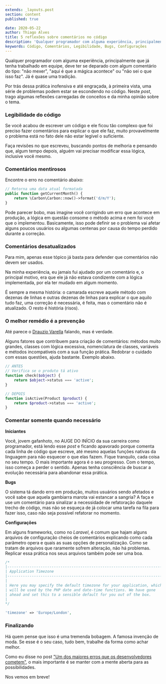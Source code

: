 ```yaml
---
extends: _layouts.post
section: content
published: true

date: 2020-05-22
author: Thiago Alves
title: 5 reflexões sobre comentários no código
description: 'Qualquer programador com alguma experiência, principalmente que já tenha trabalhado em equipe, deve ter se deparado com algum comentário do tipo: "não mexer", "aqui é que a mágica acontece" ou "não sei o que isso faz".'
keywords: Código, Comentários, Legibilidade, Bugs, Configurações
---
```


Qualquer programador com alguma experiência, principalmente que já tenha trabalhado em equipe, deve ter se deparado com algum comentário do tipo: "não mexer", "aqui é que a mágica acontece" ou "não sei o que isso faz". Já é quase uma tradição.

Por trás dessa prática inofensiva e até engraçada, à primeira vista, uma série de problemas podem estar se escondendo no código. Neste _post_, trago algumas reflexões carregadas de conceitos e da minha opinião sobre o tema.

### Legibilidade do código

Se você acabou de escrever um código e ele ficou tão complexo que foi preciso fazer comentários para explicar o que ele faz, muito provavelmente o problema está no fato dele não estar legível o suficiente.

Faça revisões no que escreveu, buscando pontos de melhoria e pensando que, algum tempo depois, alguém vai precisar modificar essa lógica, inclusive você mesmo.

### Comentários mentirosos

Encontre o erro no comentário abaixo:

```php
// Retorna uma data atual formatada
public function getCurrentMonth() {
    return \Carbon\Carbon::now()->format('d/m/Y');
}
```

Pode parecer bobo, mas imagine você corrigindo um erro que acontece em produção, a lógica em questão consome o método acima e nem foi você que o implementou. Basicamente, isso pode definir se o problema vai afetar alguns poucos usuários ou algumas centenas por causa do tempo perdido durante a correção.

### Comentários desatualizados

Para mim, apenas esse tópico já basta para defender que comentários não devem ser usados. 

Na minha experiência, eu jamais fui ajudado por um comentário e, o principal motivo, era que ele já não estava condizente com a lógica implementada, por ela ter mudado em algum momento.

É sempre a mesma história: o camarada escreve aquele método com dezenas de linhas e outras dezenas de linhas para explicar o que aquilo tudo faz, uma correção é necessária, é feita, mas o comentário não é atualizado. O resto é história (risos).

### O melhor remédio é a prevenção

Até parece o [Drauzio Varella](https://pt.wikipedia.org/wiki/Drauzio_Varella) falando, mas é verdade.

Alguns fatores que contribuem para criação de comentários: métodos muito grandes, classes com lógica excessiva, nomenclatura de classes, variáveis e métodos incompatíveis com a sua função prática. Redobrar o cuidado com essas questões, ajuda bastante. Exemplo abaixo.

```php
// ANTES
// Verifica se o produto tá ativo
function check($object) {
    return $object->status === 'active';
}

// DEPOIS
function isActive(Product $product) {
    return $product->status === 'active';
}
```

### Comentar somente quando necessário

**Iniciantes**

Você, jovem gafanhoto, no AUGE DO INÍCIO da sua carreira como programador, está lendo esse _post_ e ficando apavorado porque comenta cada linha de código que escreve, até mesmo aquelas funções nativas da linguagem para não esquecer o que elas fazem. Fique tranquilo, cada coisa no seu tempo. O mais importante agora é o seu progresso. Com o tempo, isso começa a perder o sentido. Apenas tenha consciência de buscar a evolução necessária para abandonar essa prática.

**Bugs**

O sistema tá dando erro em produção, muitos usuários sendo afetados e você sabe que aquela gambiarra marota vai estancar a sangria? A faça e use um comentário para sinalizar a necessidade de refatoração daquele trecho de código, mas não se esqueça de já colocar uma tarefa na fila para fazer isso, caso não seja possível refatorar no momento.

**Configurações** 

Em alguns frameworks, como no _Laravel_, é comum que hajam alguns arquivos de configuração cheios de comentários explicando como cada parâmetro opera e quais as suas opções de personalização. Como se tratam de arquivos que raramente sofrem alteração, não há problemas. Replicar essa prática nos seus arquivos também pode ser uma boa.

```php
/*
|--------------------------------------------------------------------------
| Application Timezone
|--------------------------------------------------------------------------
|
| Here you may specify the default timezone for your application, which
| will be used by the PHP date and date-time functions. We have gone
| ahead and set this to a sensible default for you out of the box.
|
*/

'timezone' => 'Europe/London',
```

### Finalizando

Há quem pense que isso é uma tremenda bobagem. A famosa invenção de moda. Se esse é o seu caso, tudo bem, trabalhe da forma como achar melhor.

Como eu disse no post ["Um dos maiores erros que os desenvolvedores cometem"](/blog/um-dos-maiores-erros-que-os-desenvolvedores-cometem), o mais importante é se manter com a mente aberta para as possibilidades.

Nos vemos em breve!
